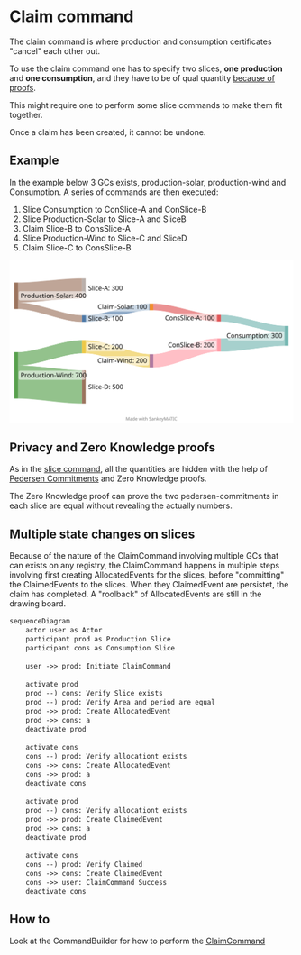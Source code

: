 # Claim command

The claim command is where production and consumption certificates "cancel" each other out.

To use the claim command one has to specify two slices, **one production** and **one consumption**, and they have to be of qual quantity [because of proofs](#privacy-and-zero-knowledge-proofs).

This might require one to perform some slice commands to make them fit together.

Once a claim has been created, it cannot be undone.

## Example

In the example below 3 GCs exists, production-solar, production-wind and Consumption.
A series of commands are then executed:

1. Slice Consumption to ConSlice-A and ConSlice-B
2. Slice Production-Solar to Slice-A and SliceB
3. Claim Slice-B to ConsSlice-A
4. Slice Production-Wind to Slice-C and SliceD
5. Claim Slice-C to ConsSlice-B

![Sankey diagram of GC Slices](claim_sankey.svg)
<!-- https://sankeymatic.com/build/
Production-Solar [300] Slice-A
Production-Solar [100] Slice-B

Slice-B [100] Claim-Solar
Claim-Solar  [100] ConsSlice-A
ConsSlice-A [100] Consumption

Production-Wind [200] Slice-C

Slice-C [200] Claim-Wind
Claim-Wind  [200] ConSlice-B

Production-Wind [500] Slice-D
ConSlice-B [200] Consumption
 -->

## Privacy and Zero Knowledge proofs

As in the [slice command](slice.md#privacy-and-mathematics), all the quantities are hidden with the help of [Pedersen Commitments](../../pedersen-commitments.md) and Zero Knowledge proofs.

The Zero Knowledge proof can prove the two pedersen-commitments in each slice are equal without revealing the actually numbers.

## Multiple state changes on slices

Because of the nature of the ClaimCommand involving multiple GCs that can exists on any registry,
the ClaimCommand happens in multiple steps involving first creating AllocatedEvents for the slices,
before "committing" the ClaimedEvents to the slices.
When they ClaimedEvent are persistet, the claim has completed.
A "roolback" of AllocatedEvents are still in the drawing board.


```mermaid
sequenceDiagram
    actor user as Actor
    participant prod as Production Slice
    participant cons as Consumption Slice

    user ->> prod: Initiate ClaimCommand

    activate prod
    prod --) cons: Verify Slice exists
    prod --) prod: Verify Area and period are equal
    prod ->> prod: Create AllocatedEvent
    prod ->> cons: a
    deactivate prod

    activate cons
    cons --) prod: Verify allocationt exists
    cons ->> cons: Create AllocatedEvent
    cons ->> prod: a
    deactivate cons

    activate prod
    prod --) cons: Verify allocationt exists
    prod ->> prod: Create ClaimedEvent
    prod ->> cons: a
    deactivate prod

    activate cons
    cons --) prod: Verify Claimed
    cons ->> cons: Create ClaimedEvent
    cons ->> user: ClaimCommand Success
    deactivate cons
```

## How to

Look at the CommandBuilder for how to perform the [ClaimCommand](xref:ProjectOrigin.Electricity.Client.ElectricityCommandBuilder.ClaimCertificate(ProjectOrigin.Electricity.Client.Models.ShieldedValue,ProjectOrigin.Electricity.Client.Models.FederatedCertifcateId,ProjectOrigin.Electricity.Client.Models.ShieldedValue,Key,ProjectOrigin.Electricity.Client.Models.FederatedCertifcateId,ProjectOrigin.Electricity.Client.Models.ShieldedValue,Key))
